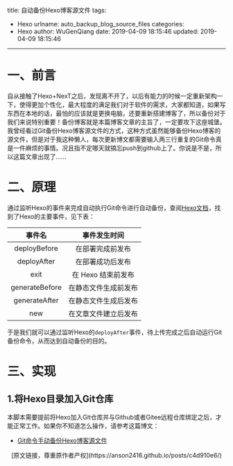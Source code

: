 title: 自动备份Hexo博客源文件
tags:
  - Hexo
urlname: auto_backup_blog_source_files
categories:
  - Hexo
author: WuGenQiang
date: 2019-04-09 18:15:46
updated: 2019-04-09 18:15:46
---
# 一、前言
自从接触了Hexo+NexT之后，发现离不开了，以后有能力的时候一定重新架构一下，使得更加个性化，最大程度的满足我们对于软件的需求，大家都知道，如果写东西在本地的话，最怕的应该就是更换电脑，还要重新搭建博客了，所以备份对于我们来说特别重要！备份博客就是本篇博客文章的主旨了，一定要攻下这座城堡。
我曾经看过Git备份Hexo博客源文件的方式，这种方式虽然能够备份Hexo博客的源文件，但是对于我这种懒人，每次更新博文都需要输入两三行重复的Git命令真是一件麻烦的事情。况且指不定哪天就搞忘push到github上了。你说是不是，所以这篇文章出现了……

<!--more-->
# 二、原理
通过监听Hexo的事件来完成自动执行Git命令进行自动备份，查阅[Hexo文档](https://hexo.io/zh-cn/api/events.html)，找到了Hexo的主要事件，见下表：

事件名|事件发生时间
:---:|:---:
deployBefore|在部署完成前发布
deployAfter|在部署成功后发布
exit|在 Hexo 结束前发布
generateBefore|在静态文件生成前发布
generateAfter|在静态文件生成后发布
new|在文章文件建立后发布

于是我们就可以通过监听Hexo的`deployAfter`事件，待上传完成之后自动运行Git备份命令，从而达到自动备份的目的。
# 三、实现
## 1.将Hexo目录加入Git仓库
本脚本需要提前将Hexo加入Git仓库并与Github或者Gitee远程仓库绑定之后，才能正常工作。如果你不知道怎么操作，请参考这篇博文：
* [Git命令手动备份Hexo博客源文件](https://notes.doublemine.me/2015-04-06-%E5%A4%87%E4%BB%BDHexo%E5%8D%9A%E5%AE%A2%E6%BA%90%E6%96%87%E4%BB%B6.html)

<center>[原文链接，尊重原作者产权](https://anson2416.github.io/posts/c4d910e6/)</center>

